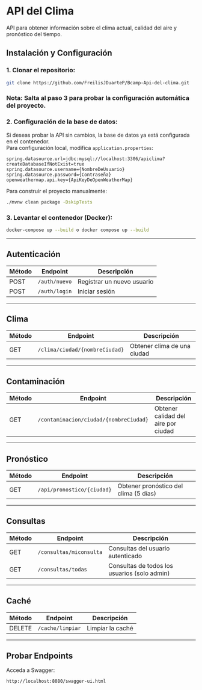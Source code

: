 
# API del Clima
API para obtener información sobre el clima actual, calidad del aire y pronóstico del tiempo.

## Instalación y Configuración
### 1. **Clonar el repositorio:**
```bash
git clone https://github.com/FreilisJDuarteP/Bcamp-Api-del-clima.git
```
### Nota: Salta al paso 3 para probar la configuración automática del proyecto.

### 2. **Configuración de la base de datos:**
Si deseas probar la API sin cambios, la base de datos ya está configurada en el contenedor.  
Para configuración local, modifica `application.properties`:
```properties
spring.datasource.url=jdbc:mysql://localhost:3306/apiclima?createDatabaseIfNotExist=true  
spring.datasource.username={NombreDeUsuario}  
spring.datasource.password={Contraseña}  
openweathermap.api.key={ApiKeyDeOpenWeatherMap}
```

Para construir el proyecto manualmente:
```bash
./mvnw clean package -DskipTests
```

### 3. **Levantar el contenedor (Docker):**
```bash
docker-compose up --build o docker compose up --build
```

---

## Autenticación
| Método | Endpoint | Descripción |
|--------|----------|-------------|
| POST | `/auth/nuevo` | Registrar un nuevo usuario |
| POST | `/auth/login` | Iniciar sesión |

---

## Clima
| Método | Endpoint | Descripción |
|--------|----------|-------------|
| GET | `/clima/ciudad/{nombreCiudad}` | Obtener clima de una ciudad |

---

## Contaminación
| Método | Endpoint | Descripción |
|--------|----------|-------------|
| GET | `/contaminacion/ciudad/{nombreCiudad}` | Obtener calidad del aire por ciudad |

---

## Pronóstico
| Método | Endpoint | Descripción |
|--------|----------|-------------|
| GET | `/api/pronostico/{ciudad}` | Obtener pronóstico del clima (5 días) |

---

## Consultas
| Método | Endpoint | Descripción |
|--------|----------|-------------|
| GET | `/consultas/miconsulta` | Consultas del usuario autenticado |
| GET | `/consultas/todas` | Consultas de todos los usuarios (solo admin) |

---

##  Caché
| Método | Endpoint | Descripción |
|--------|----------|-------------|
| DELETE | `/cache/limpiar` | Limpiar la caché |

---

##  Probar Endpoints
Acceda a Swagger:
```bash
http://localhost:8080/swagger-ui.html
```
